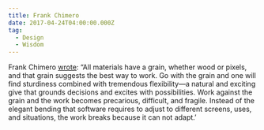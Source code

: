 ```yaml
---
title: Frank Chimero
date: 2017-04-24T04:00:00.000Z
tag:
  - Design
  - Wisdom
---
```

Frank Chimero [wrote](https://frankchimero.com/): &ldquo;All materials have a grain, whether wood or pixels, and that grain suggests the best way to work. Go with the grain and one will find sturdiness combined with tremendous flexibility—a natural and exciting give that grounds decisions and excites with possibilities. Work against the grain and the work becomes precarious, difficult, and fragile. Instead of the elegant bending that software requires to adjust to different screens, uses, and situations, the work breaks because it can not adapt.&rsquo;
